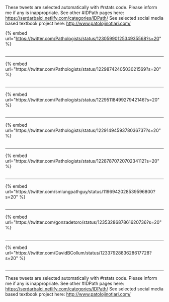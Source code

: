 

These tweets are selected automatically with #rstats code. Please inform me if any is inappropriate.
See other #IDPath pages here: https://serdarbalci.netlify.com/categories/IDPath/ 
See selected social media based textbook project here: http://www.patolojinotlari.com/

{% embed url="https://twitter.com/Pathologists/status/1230599012534935568?s=20" %}<br>
<br>
<hr>
{% embed url="https://twitter.com/Pathologists/status/1229874240503021569?s=20" %}<br>
<br>
<hr>
{% embed url="https://twitter.com/Pathologists/status/1229511849927942146?s=20" %}<br>
<br>
<hr>
{% embed url="https://twitter.com/Pathologists/status/1229149459378036737?s=20" %}<br>
<br>
<hr>
{% embed url="https://twitter.com/Pathologists/status/1228787072070234112?s=20" %}<br>
<br>
<hr>
{% embed url="https://twitter.com/smlungpathguy/status/1196942028539596800?s=20" %}<br>
<br>
<hr>
{% embed url="https://twitter.com/gonzadetoro/status/1235328687861620736?s=20" %}<br>
<br>
<hr>
{% embed url="https://twitter.com/DavidBCollum/status/1233792883628617728?s=20" %}<br>
<br>
<hr>


These tweets are selected automatically with #rstats code. Please inform me if any is inappropriate.
See other #IDPath pages here: https://serdarbalci.netlify.com/categories/IDPath/ 
See selected social media based textbook project here: http://www.patolojinotlari.com/
